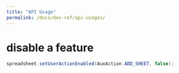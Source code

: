 ```yaml
---
title: "API Usage"
permalink: /docs/dev-ref/api-usages/
---
```


# disable a feature

```java
spreadsheet.setUserActionEnabled(AuxAction.ADD_SHEET, false);
```
